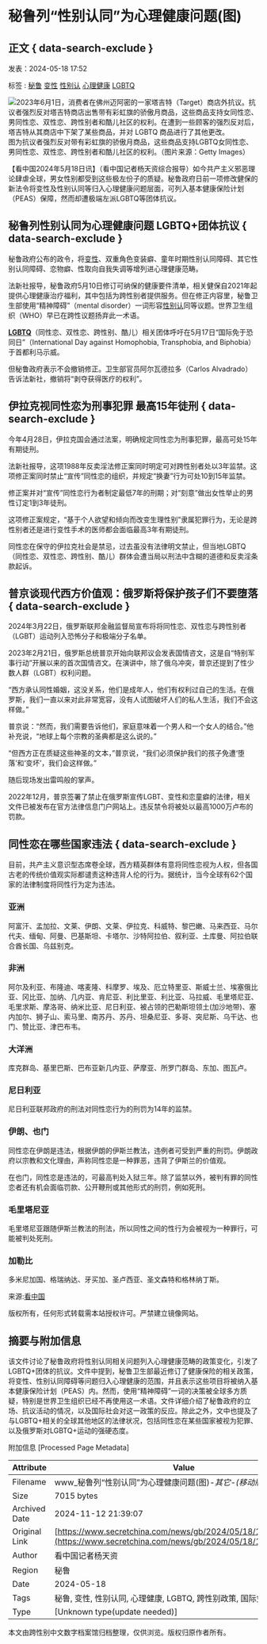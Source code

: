 # 秘鲁列“性别认同”为心理健康问题(图)

## 正文 { data-search-exclude }


发表：2024-05-18 17:52

标签 : [秘鲁](https://search.secretchina.com/news/gb/tag/%E7%A7%98%E9%B2%81) [变性](https://search.secretchina.com/news/gb/tag/%E5%8F%98%E6%80%A7) [性别认](https://search.secretchina.com/news/gb/tag/%E6%80%A7%E5%88%AB%E8%AE%A4) [心理健康](https://search.secretchina.com/news/gb/tag/%E5%BF%83%E7%90%86%E5%81%A5%E5%BA%B7) [LGBTQ](https://search.secretchina.com/news/gb/tag/LGBTQ)

![2023年6月1日，消费者在佛州迈阿密的一家塔吉特（Target）商店外抗议。抗议者强烈反对塔吉特商店出售带有彩虹旗的骄傲月商品，这些商品支持女同性恋、男同性恋、双性恋、跨性别者和酷儿社区的权利。在遭到一些顾客的强烈反对后，塔吉特从其商店中下架了某些商品，并对 LGBTQ 商品进行了其他更改。](https://img5.secretchina.com/pic/2023/7-7/p3356181a808524877-ss.jpg) 图为抗议者强烈反对带有彩虹旗的骄傲月商品，这些商品支持LGBTQ女同性恋、男同性恋、双性恋、跨性别者和酷儿社区的权利。（图片来源：Getty Images）

【看中国2024年5月18日讯】（看中国记者杨天资综合报导）如今共产主义邪恶理论肆虐全球，男女性别都受到这些极左份子的质疑。秘鲁政府日前一项修改健保的新法令将变性及性别认同等归入心理健康问题层面，可列入基本健康保险计划（PEAS）保障，然而却遭极端左派LGBTQ等团体抗议。

## **秘鲁列性别认同为心理健康问题 LGBTQ+团体抗议** { data-search-exclude }

秘鲁政府公布的政令，将[变性](https://www.secretchina.com/news/gb/tag/变性)、双重角色变装癖、童年时期性别认同障碍、其它性别认同障碍、恋物癖、性取向自我失调等增列进心理健康范畴。

法新社报导，秘鲁政府5月10日修订可纳保的健康要件清单，相关健保自2021年起提供心理健康治疗福利，其中包括为跨性别者提供服务。但在修正内容里，秘鲁卫生部使用“精神障碍”（mental disorder）一词形容[性别认](https://www.secretchina.com/news/gb/tag/性别认)同等议题。世界卫生组织（WHO）早已在跨性议题扬弃此一术语。

**[LGBTQ](https://www.secretchina.com/news/gb/tag/LGBTQ)**（同性恋、双性恋、跨性别、酷儿）相关团体呼吁在5月17日“国际免于恐同日”（International Day against Homophobia, Transphobia, and Biphobia）于首都利马示威。

但秘鲁政府表示不会撤销修正。卫生部官员阿尔瓦德拉多（Carlos Alvadrado）告诉法新社，撤销将“剥夺获得医疗的权利”。

## **伊拉克视同性恋为刑事犯罪 最高15年徒刑** { data-search-exclude }

今年4月28日，伊拉克国会通过法案，明确规定同性恋为刑事犯罪，最高可处15年有期徒刑。

法新社报导，这项1988年反卖淫法修正案同时明定可对跨性别者处以3年监禁。这项修正案同时禁止“宣传”同性恋的组织，并规定“换妻”行为可处10到15年监禁。

修正案并对“宣传”同性恋行为者制定最低7年的刑期；对“刻意”做出女性举止的男性订定1到3年徒刑。

这项修正案规定，“基于个人欲望和倾向而改变生理性别”隶属犯罪行为，无论是跨性别者还是进行变性手术的医师都会面临最高3年有期徒刑。

同性恋在保守的伊拉克社会是禁忌，过去虽没有法律明文禁止，但当地LGBTQ（同性恋、双性恋、跨性别、酷儿）群体会遭当局以刑法中含糊的道德和反卖淫条款起诉。

## **普京谈现代西方价值观：俄罗斯将保护孩子们不要堕落** { data-search-exclude }

2024年3月22日，俄罗斯联邦金融监督局宣布将将同性恋、双性恋与跨性别者（LGBT）运动列入恐怖分子和极端分子名单。

2023年2月21日，俄罗斯总统普京开始向联邦议会发表国情咨文，这是自“特别军事行动”开展以来的首次国情咨文。在演讲中，除了俄乌冲突，普京还提到了性少数人群（LGBT）权利问题。

“西方承认同性婚姻，这没关系，他们是成年人，他们有权利过自己的生活。在俄罗斯，我们一直以来对此非常宽容，没有人试图破坏人们的私人生活，我们不会这样做。”

普京说：“然而，我们需要告诉他们，家庭意味着一个男人和一个女人的结合。”他补充说，“地球上每个宗教的圣典都是这么说的。”

“但西方正在质疑这些神圣的文本，”普京说，“我们必须保护我们的孩子免遭‘堕落’和‘变坏’，我们会这样做。”

随后现场发出雷鸣般的掌声。

2022年12月，普京签署了禁止在俄罗斯宣传LGBT、变性和恋童癖的法律，相关文件已被发布在官方法律信息门户网站上。违反禁令将被处以最高1000万卢布的罚款。

## **同性恋在哪些国家违法** { data-search-exclude }

目前，共产主义意识型态席卷全球，西方精英群体有意将同性恋视为人权，但各国古老的传统价值观实际都谴责这种违背人伦的行为。据统计，当今全球有62个国家的法律制度将同性行为定为违法。

### 亚洲

阿富汗、孟加拉、文莱、伊朗、文莱、伊拉克、科威特、黎巴嫩、马来西亚、马尔代夫、缅甸、阿曼、巴基斯坦、卡塔尔、沙特阿拉伯、叙利亚、土库曼、阿拉伯联合酋长国、乌兹别克。

### 非洲

阿尔及利亚、布隆迪、喀麦隆、科摩罗、埃及、厄立特里亚、斯威士兰、埃塞俄比亚、冈比亚、加纳、几内亚、肯尼亚、利比里亚、利比亚、马拉威、毛里塔尼亚、毛里求斯、摩洛哥、纳米比亚、尼日利亚、被占领的巴勒斯坦领土(加沙地带)、塞内加尔、狮子山、索马里、南苏丹、苏丹、坦桑尼亚、多哥、突尼斯、乌干达、也门、赞比亚、津巴布韦。

### 大洋洲

库克群岛、基里巴斯、巴布亚新几内亚、萨摩亚、所罗门群岛、东加、图瓦卢。

### 尼日利亚

尼日利亚联邦政府的刑法对同性恋行为的刑罚为14年的监禁。

### 伊朗、也门

同性恋在伊朗是违法，根据伊朗的伊斯兰教法，违例者可受到严重的刑罚。伊朗政府以宗教和文化理由，声称同性恋是一种罪恶，违背了伊斯兰的价值观。

在也门，同性恋是违法的，可最高判处入狱三年。除了监禁以外，被判有罪的同性恋者还有机会面临罚款、公开鞭刑或其他形式的刑罚，例如死刑。

### 毛里塔尼亚

毛里塔尼亚跟随伊斯兰教法的刑法，所以同性之间的性行为会被视为一种罪行，可能被判处死刑。

### 加勒比

多米尼加国、格瑞纳达、牙买加、圣卢西亚、圣文森特和格林纳丁斯。

来源:[看中国](https://search.secretchina.com/news/gb/tag/看中国)

版权所有，任何形式转载需本站授权许可。严禁建立镜像网站。

## 摘要与附加信息

<!-- tcd_abstract -->
该文件讨论了秘鲁政府将性别认同相关问题列入心理健康范畴的政策变化，引发了LGBTQ+团体的抗议。文件中提到，秘鲁卫生部最近修订了健康保险的相关政策，将变性、性别认同障碍等问题归入心理健康的范围，并且表示这些项目将被纳入基本健康保险计划（PEAS）内。然而，使用“精神障碍”一词的决策被全球多方质疑，特别是世界卫生组织已经不再使用这一术语。文件详细介绍了秘鲁政府的立场、抗议活动的情况，以及国际社会对这一政策的反应。除此之外，文中也提及了与LGBTQ+相关的全球其他地区的法律状况，包括同性恋在某些国家被视为犯罪、以及俄罗斯对LGBTQ+运动的强硬态度。
<!-- tcd_abstract_end -->

附加信息 [Processed Page Metadata]

| Attribute       | Value                                  |
|-----------------|----------------------------------------|
| Filename        | www_秘鲁列“性别认同”为心理健康问题(图)_-_其它-_(移动版)_-_看中国.md                             |
| Size            | 7015 bytes                           |
| Archived Date   | 2024-11-12 21:39:07                             |
| Original Link   | [https://www.secretchina.com/news/gb/2024/05/18/1061784.html](https://www.secretchina.com/news/gb/2024/05/18/1061784.html)                       |
| Author          | 看中国记者杨天资                               |
| Region          | 秘鲁                               |
| Date            | 2024-05-18                                 |
| Tags            | 秘鲁, 变性, 性别认同, 心理健康, LGBTQ, 跨性别政策, 国际免于恐同日                                 |
| Type            | [Unknown type(update needed)]                                 |
<!-- tcd_table_end -->

本文由跨性别中文数字档案馆归档整理，仅供浏览。版权归原作者所有。
